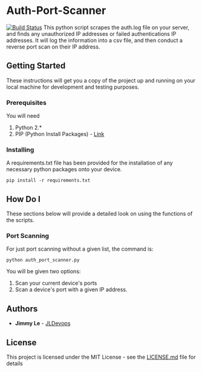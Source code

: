 # Auth-Port-Scanner
[![Build Status](https://travis-ci.org/JLDevOps/Auth-Port-Scanner.svg?branch=master)](https://travis-ci.org/JLDevOps/Auth-Port-Scanner)
This python script scrapes the auth.log file on your server, and finds any unauthorized IP addresses or failed authentications IP addresses.  It will log the information into a csv file, and then conduct a reverse port scan on their IP address. 

## Getting Started

These instructions will get you a copy of the project up and running on your local machine for development and testing purposes.

### Prerequisites

You will need 
1. Python 2.*
2. PIP (Python Install Packages) - [Link](https://pip.pypa.io/en/stable/installing/)

### Installing

A requirements.txt file has been provided for the installation of any necessary python packages onto your device.

```pip install -r requirements.txt```

## How Do I

These sections below will provide a detailed look on using the functions of the scripts.

### Port Scanning

For just port scanning without a given list, the command is:

```python auth_port_scanner.py```

You will be given two options:
1. Scan your current device's ports
2. Scan a device's port with a given IP address.

## Authors

* **Jimmy Le** - [JLDevops](https://github.com/jldevops)

## License

This project is licensed under the MIT License - see the [LICENSE.md](LICENSE.md) file for details
